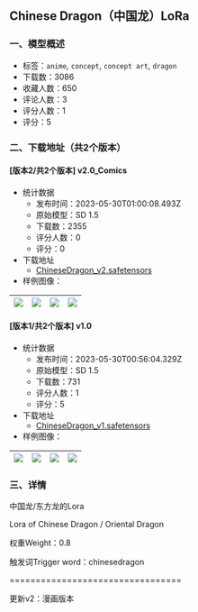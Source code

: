 ## Chinese Dragon（中国龙）LoRa
### 一、模型概述

- 标签：`anime`, `concept`, `concept art`, `dragon`
- 下载数：3086
- 收藏人数：650
- 评论人数：3
- 评分人数：1
- 评分：5

### 二、下载地址（共2个版本）

#### [版本2/共2个版本] v2.0_Comics

- 统计数据
  - 发布时间：2023-05-30T01:00:08.493Z
  - 原始模型：SD 1.5
  - 下载数：2355
  - 评分人数：0
  - 评分：0
- 下载地址
  - [ChineseDragon_v2.safetensors](https://civitai.com/api/download/models/85137)
- 样例图像：

| <img src="https://image.civitai.com/xG1nkqKTMzGDvpLrqFT7WA/7062fb6e-ce19-4d3a-8992-4ae4f5f89404/width=450/963219.jpeg" /> | <img src="https://image.civitai.com/xG1nkqKTMzGDvpLrqFT7WA/6f5b244c-a094-409a-9dea-9717fdbf4946/width=450/963218.jpeg" /> | <img src="https://image.civitai.com/xG1nkqKTMzGDvpLrqFT7WA/eecfb716-7d22-4931-bf72-161601d27315/width=450/963216.jpeg" /> | <img src="https://image.civitai.com/xG1nkqKTMzGDvpLrqFT7WA/08434413-1a8d-4c71-ace5-07eacfe5119a/width=450/963217.jpeg" /> |
| ---- | ---- | ---- | ---- |

#### [版本1/共2个版本] v1.0

- 统计数据
  - 发布时间：2023-05-30T00:56:04.329Z
  - 原始模型：SD 1.5
  - 下载数：731
  - 评分人数：1
  - 评分：5
- 下载地址
  - [ChineseDragon_v1.safetensors](https://civitai.com/api/download/models/82541)
- 样例图像：

| <img src="https://image.civitai.com/xG1nkqKTMzGDvpLrqFT7WA/5605b3c6-5a71-496d-ac74-8a819760479d/width=450/928889.jpeg" /> | <img src="https://image.civitai.com/xG1nkqKTMzGDvpLrqFT7WA/478b1e16-e7f7-4e9c-ad33-e07404547faa/width=450/928888.jpeg" /> | <img src="https://image.civitai.com/xG1nkqKTMzGDvpLrqFT7WA/dfdc6ce5-d5c2-4113-a42f-a45fcd06c885/width=450/928890.jpeg" /> | <img src="https://image.civitai.com/xG1nkqKTMzGDvpLrqFT7WA/cf047edd-e1c6-4fd0-a0c5-8f413abca69c/width=450/928886.jpeg" /> |
| ---- | ---- | ---- | ---- |


### 三、详情
<p>中国龙/东方龙的Lora</p><p>Lora of Chinese Dragon / Oriental Dragon</p><p>权重Weight：0.8</p><p>触发词Trigger word：chinesedragon</p><p>=================================</p><p>更新v2：漫画版本</p>
